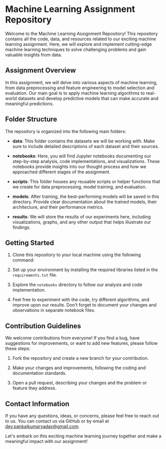 # Machine Learning Assignment Repository

Welcome to the Machine Learning Assignment Repository! This repository contains all the code, data, and resources related to our exciting machine learning assignment. Here, we will explore and implement cutting-edge machine learning techniques to solve challenging problems and gain valuable insights from data.

## Assignment Overview

In this assignment, we will delve into various aspects of machine learning, from data preprocessing and feature engineering to model selection and evaluation. Our main goal is to apply machine learning algorithms to real-world datasets and develop predictive models that can make accurate and meaningful predictions.

## Folder Structure

The repository is organized into the following main folders:

- **data**: This folder contains the datasets we will be working with. Make sure to include detailed descriptions of each dataset and their sources.

- **notebooks**: Here, you will find Jupyter notebooks documenting our step-by-step analysis, code implementations, and visualizations. These notebooks provide insights into our thought process and how we approached different stages of the assignment.

- **scripts**: This folder houses any reusable scripts or helper functions that we create for data preprocessing, model training, and evaluation.

- **models**: After training, the best-performing models will be saved in this directory. Provide clear documentation about the trained models, their architecture, and their performance metrics.

- **results**: We will store the results of our experiments here, including visualizations, graphs, and any other output that helps illustrate our findings.

## Getting Started

1. Clone this repository to your local machine using the following command:

2. Set up your environment by installing the required libraries listed in the `requirements.txt` file.

3. Explore the `notebooks` directory to follow our analysis and code implementation.

4. Feel free to experiment with the code, try different algorithms, and improve upon our results. Don't forget to document your changes and observations in separate notebook files.

## Contribution Guidelines

We welcome contributions from everyone! If you find a bug, have suggestions for improvements, or want to add new features, please follow these steps:

1. Fork the repository and create a new branch for your contribution.

2. Make your changes and improvements, following the coding and documentation standards.

3. Open a pull request, describing your changes and the problem or feature they address.

## Contact Information

If you have any questions, ideas, or concerns, please feel free to reach out to us. You can contact us via GitHub or by email at [dev.pankajkumaryadav@gmail.com](mailto:dev.pankajkumaryadav@gmail.com).

Let's embark on this exciting machine learning journey together and make a meaningful impact with our assignment!

